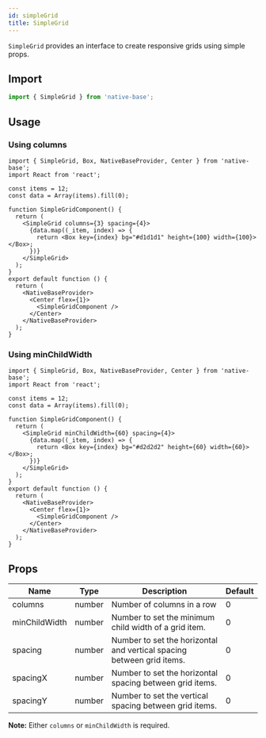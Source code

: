 ```yaml
---
id: simpleGrid
title: SimpleGrid
---
```


`SimpleGrid` provides an interface to create responsive grids using simple props.

## Import

```jsx
import { SimpleGrid } from 'native-base';
```

## Usage

### Using columns

```SnackPlayer name=SimpleGrid%20Usage
import { SimpleGrid, Box, NativeBaseProvider, Center } from 'native-base';
import React from 'react';

const items = 12;
const data = Array(items).fill(0);

function SimpleGridComponent() {
  return (
    <SimpleGrid columns={3} spacing={4}>
      {data.map((_item, index) => {
        return <Box key={index} bg="#d1d1d1" height={100} width={100}></Box>;
      })}
    </SimpleGrid>
  );
}
export default function () {
  return (
    <NativeBaseProvider>
      <Center flex={1}>
        <SimpleGridComponent />
      </Center>
    </NativeBaseProvider>
  );
}
```

### Using minChildWidth

```SnackPlayer name=SimpleGrid%20minWidthChild
import { SimpleGrid, Box, NativeBaseProvider, Center } from 'native-base';
import React from 'react';

const items = 12;
const data = Array(items).fill(0);

function SimpleGridComponent() {
  return (
    <SimpleGrid minChildWidth={60} spacing={4}>
      {data.map((_item, index) => {
        return <Box key={index} bg="#d2d2d2" height={60} width={60}></Box>;
      })}
    </SimpleGrid>
  );
}
export default function () {
  return (
    <NativeBaseProvider>
      <Center flex={1}>
        <SimpleGridComponent />
      </Center>
    </NativeBaseProvider>
  );
}
```

## Props

| Name          | Type   | Description                                                           | Default |
| ------------- | ------ | --------------------------------------------------------------------- | ------- |
| columns       | number | Number of columns in a row                                            | 0       |
| minChildWidth | number | Number to set the minimum child width of a grid item.                 | 0       |
| spacing       | number | Number to set the horizontal and vertical spacing between grid items. | 0       |
| spacingX      | number | Number to set the horizontal spacing between grid items.              | 0       |
| spacingY      | number | Number to set the vertical spacing between grid items.                | 0       |

**Note:** Either `columns` or `minChildWidth` is required.

